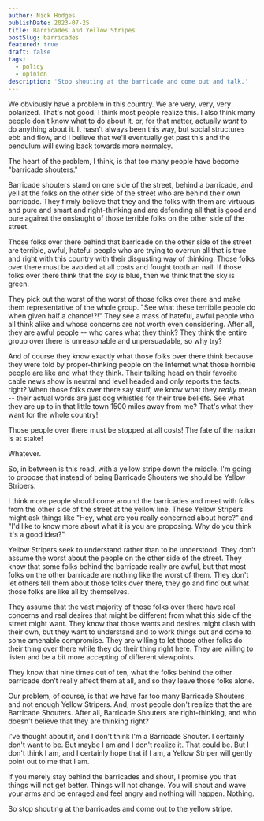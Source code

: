 ```yaml
---
author: Nick Hodges
publishDate: 2023-07-25
title: Barricades and Yellow Stripes
postSlug: barricades
featured: true
draft: false
tags:
  - policy
  - opinion
description: 'Stop shouting at the barricade and come out and talk.'
---
```


We obviously have a problem in this country. We are very, very, very polarized. That's not good. I think most people realize this. I also think many people don't know what to do about it, or, for that matter, actually _*want*_ to do anything about it. It hasn't always been this way, but social structures ebb and flow, and I believe that we'll eventually get past this and the pendulum will swing back towards more normalcy.

The heart of the problem, I think, is that too many people have become "barricade shouters."

Barricade shouters stand on one side of the street, behind a barricade, and yell at the folks on the other side of the street who are behind their own barricade. They firmly believe that they and the folks with them are virtuous and pure and smart and right-thinking and are defending all that is good and pure against the onslaught of those terrible folks on the other side of the street.

Those folks over there behind that barricade on the other side of the street are terrible, awful, hateful people who are trying to overrun all that is true and right with this country with their disgusting way of thinking. Those folks over there must be avoided at all costs and fought tooth an nail. If those folks over there think that the sky is blue, then we think that the sky is green.

They pick out the worst of the worst of those folks over there and make them representative of the whole group. "See what these terribile people do when given half a chance!?!" They see a mass of hateful, awful people who all think alike and whose concerns are not worth even considering. After all, they are awful people -- who cares what they think? They think the entire group over there is unreasonable and unpersuadable, so why try?

And of course they know exactly what those folks over there think because they were told by proper-thinking people on the Internet what those horrible people are like and what they think. Their talking head on their favorite cable news show is neutral and level headed and only reports the facts, right? When those folks over there say stuff, we know what they _*really*_ mean -- their actual words are just dog whistles for their true beliefs. See what they are up to in that little town 1500 miles away from me? That's what they want for the whole country!

Those people over there must be stopped at all costs! The fate of the nation is at stake!

Whatever.

So, in between is this road, with a yellow stripe down the middle. I'm going to propose that instead of being Barricade Shouters we should be Yellow Stripers.

I think more people should come around the barricades and meet with folks from the other side of the street at the yellow line. These Yellow Stripers might ask things like "Hey, what are you really concerned about here?" and "I'd like to know more about what it is you are proposing. Why do you think it's a good idea?"

Yellow Stripers seek to understand rather than to be understood. They don't assume the worst about the people on the other side of the street. They know that some folks behind the barricade really are awful, but that most folks on the other barricade are nothing like the worst of them. They don't let others tell them about those folks over there, they go and find out what those folks are like all by themselves.

They assume that the vast majority of those folks over there have real concerns and real desires that might be different from what this side of the street might want. They know that those wants and desires might clash with their own, but they want to understand and to work things out and come to some amenable compromise. They are willing to let those other folks do their thing over there while they do their thing right here. They are willing to listen and be a bit more accepting of different viewpoints.

They know that nine times out of ten, what the folks behind the other barricade don’t really affect them at all, and so they leave those folks alone.

Our problem, of course, is that we have far too many Barricade Shouters and not enough Yellow Stripers. And, most people don't realize that the are Barricade Shouters. After all, Barricade Shouters are right-thinking, and who doesn't believe that they are thinking right?

I've thought about it, and I don't think I'm a Barricade Shouter. I certainly don't want to be. But maybe I am and I don't realize it. That could be. But I don't think I am, and I certainly hope that if I am, a Yellow Striper will gently point out to me that I am.

If you merely stay behind the barricades and shout, I promise you that things will not get better. Things will not change. You will shout and wave your arms and be enraged and feel angry and nothing will happen. Nothing.

So stop shouting at the barricades and come out to the yellow stripe.
